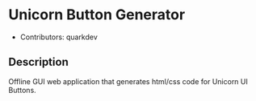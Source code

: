# Unicorn Button Generator

* Contributors: quarkdev

## Description

Offline GUI web application that generates html/css code for Unicorn UI Buttons.